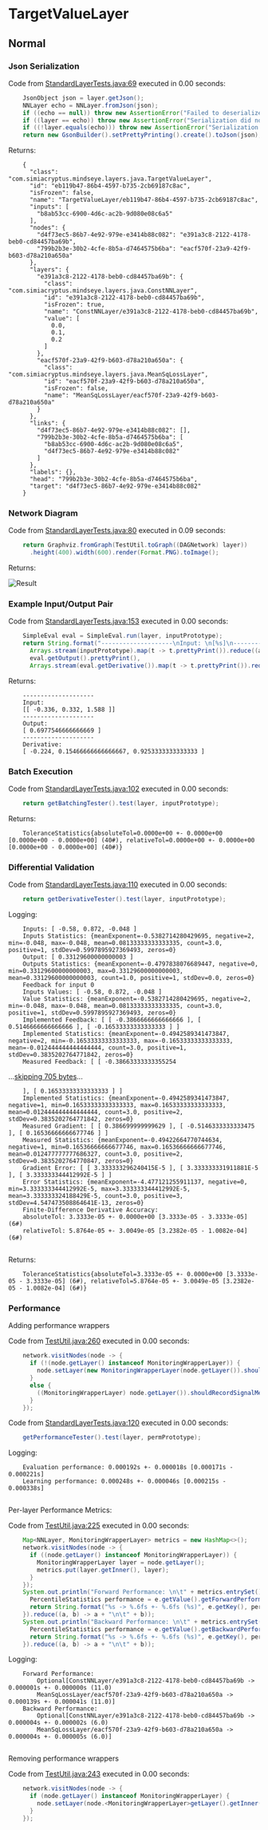 # TargetValueLayer
## Normal
### Json Serialization
Code from [StandardLayerTests.java:69](../../../../../../../../src/main/java/com/simiacryptus/mindseye/test/StandardLayerTests.java#L69) executed in 0.00 seconds: 
```java
    JsonObject json = layer.getJson();
    NNLayer echo = NNLayer.fromJson(json);
    if ((echo == null)) throw new AssertionError("Failed to deserialize");
    if ((layer == echo)) throw new AssertionError("Serialization did not copy");
    if ((!layer.equals(echo))) throw new AssertionError("Serialization not equal");
    return new GsonBuilder().setPrettyPrinting().create().toJson(json);
```

Returns: 

```
    {
      "class": "com.simiacryptus.mindseye.layers.java.TargetValueLayer",
      "id": "eb119b47-86b4-4597-b735-2cb69187c8ac",
      "isFrozen": false,
      "name": "TargetValueLayer/eb119b47-86b4-4597-b735-2cb69187c8ac",
      "inputs": [
        "b8ab53cc-6900-4d6c-ac2b-9d080e08c6a5"
      ],
      "nodes": {
        "d4f73ec5-86b7-4e92-979e-e3414b88c082": "e391a3c8-2122-4178-beb0-cd84457ba69b",
        "799b2b3e-30b2-4cfe-8b5a-d7464575b6ba": "eacf570f-23a9-42f9-b603-d78a210a650a"
      },
      "layers": {
        "e391a3c8-2122-4178-beb0-cd84457ba69b": {
          "class": "com.simiacryptus.mindseye.layers.java.ConstNNLayer",
          "id": "e391a3c8-2122-4178-beb0-cd84457ba69b",
          "isFrozen": true,
          "name": "ConstNNLayer/e391a3c8-2122-4178-beb0-cd84457ba69b",
          "value": [
            0.0,
            0.1,
            0.2
          ]
        },
        "eacf570f-23a9-42f9-b603-d78a210a650a": {
          "class": "com.simiacryptus.mindseye.layers.java.MeanSqLossLayer",
          "id": "eacf570f-23a9-42f9-b603-d78a210a650a",
          "isFrozen": false,
          "name": "MeanSqLossLayer/eacf570f-23a9-42f9-b603-d78a210a650a"
        }
      },
      "links": {
        "d4f73ec5-86b7-4e92-979e-e3414b88c082": [],
        "799b2b3e-30b2-4cfe-8b5a-d7464575b6ba": [
          "b8ab53cc-6900-4d6c-ac2b-9d080e08c6a5",
          "d4f73ec5-86b7-4e92-979e-e3414b88c082"
        ]
      },
      "labels": {},
      "head": "799b2b3e-30b2-4cfe-8b5a-d7464575b6ba",
      "target": "d4f73ec5-86b7-4e92-979e-e3414b88c082"
    }
```



### Network Diagram
Code from [StandardLayerTests.java:80](../../../../../../../../src/main/java/com/simiacryptus/mindseye/test/StandardLayerTests.java#L80) executed in 0.09 seconds: 
```java
    return Graphviz.fromGraph(TestUtil.toGraph((DAGNetwork) layer))
      .height(400).width(600).render(Format.PNG).toImage();
```

Returns: 

![Result](etc/test.52.png)



### Example Input/Output Pair
Code from [StandardLayerTests.java:153](../../../../../../../../src/main/java/com/simiacryptus/mindseye/test/StandardLayerTests.java#L153) executed in 0.00 seconds: 
```java
    SimpleEval eval = SimpleEval.run(layer, inputPrototype);
    return String.format("--------------------\nInput: \n[%s]\n--------------------\nOutput: \n%s\n--------------------\nDerivative: \n%s",
      Arrays.stream(inputPrototype).map(t -> t.prettyPrint()).reduce((a, b) -> a + ",\n" + b).get(),
      eval.getOutput().prettyPrint(),
      Arrays.stream(eval.getDerivative()).map(t -> t.prettyPrint()).reduce((a, b) -> a + ",\n" + b).get());
```

Returns: 

```
    --------------------
    Input: 
    [[ -0.336, 0.332, 1.588 ]]
    --------------------
    Output: 
    [ 0.6977546666666669 ]
    --------------------
    Derivative: 
    [ -0.224, 0.15466666666666667, 0.9253333333333333 ]
```



### Batch Execution
Code from [StandardLayerTests.java:102](../../../../../../../../src/main/java/com/simiacryptus/mindseye/test/StandardLayerTests.java#L102) executed in 0.00 seconds: 
```java
    return getBatchingTester().test(layer, inputPrototype);
```

Returns: 

```
    ToleranceStatistics{absoluteTol=0.0000e+00 +- 0.0000e+00 [0.0000e+00 - 0.0000e+00] (40#), relativeTol=0.0000e+00 +- 0.0000e+00 [0.0000e+00 - 0.0000e+00] (40#)}
```



### Differential Validation
Code from [StandardLayerTests.java:110](../../../../../../../../src/main/java/com/simiacryptus/mindseye/test/StandardLayerTests.java#L110) executed in 0.00 seconds: 
```java
    return getDerivativeTester().test(layer, inputPrototype);
```
Logging: 
```
    Inputs: [ -0.58, 0.872, -0.048 ]
    Inputs Statistics: {meanExponent=-0.5382714280429695, negative=2, min=-0.048, max=-0.048, mean=0.08133333333333335, count=3.0, positive=1, stdDev=0.5997895927369493, zeros=0}
    Output: [ 0.33129600000000003 ]
    Outputs Statistics: {meanExponent=-0.4797838076689447, negative=0, min=0.33129600000000003, max=0.33129600000000003, mean=0.33129600000000003, count=1.0, positive=1, stdDev=0.0, zeros=0}
    Feedback for input 0
    Inputs Values: [ -0.58, 0.872, -0.048 ]
    Value Statistics: {meanExponent=-0.5382714280429695, negative=2, min=-0.048, max=-0.048, mean=0.08133333333333335, count=3.0, positive=1, stdDev=0.5997895927369493, zeros=0}
    Implemented Feedback: [ [ -0.3866666666666666 ], [ 0.5146666666666666 ], [ -0.16533333333333333 ] ]
    Implemented Statistics: {meanExponent=-0.4942589341473847, negative=2, min=-0.16533333333333333, max=-0.16533333333333333, mean=-0.012444444444444444, count=3.0, positive=1, stdDev=0.3835202764771842, zeros=0}
    Measured Feedback: [ [ -0.38663333333355254
```
...[skipping 705 bytes](etc/111.txt)...
```
    ], [ 0.16533333333333333 ] ]
    Implemented Statistics: {meanExponent=-0.4942589341473847, negative=1, min=0.16533333333333333, max=0.16533333333333333, mean=0.012444444444444444, count=3.0, positive=2, stdDev=0.3835202764771842, zeros=0}
    Measured Gradient: [ [ 0.386699999999629 ], [ -0.5146333333333475 ], [ 0.16536666666677746 ] ]
    Measured Statistics: {meanExponent=-0.49422664770744634, negative=1, min=0.16536666666677746, max=0.16536666666677746, mean=0.012477777777686327, count=3.0, positive=2, stdDev=0.3835202764770847, zeros=0}
    Gradient Error: [ [ 3.333333296240415E-5 ], [ 3.333333331911881E-5 ], [ 3.333333344412992E-5 ] ]
    Error Statistics: {meanExponent=-4.477121255911137, negative=0, min=3.333333344412992E-5, max=3.333333344412992E-5, mean=3.333333324188429E-5, count=3.0, positive=3, stdDev=4.547473508864641E-13, zeros=0}
    Finite-Difference Derivative Accuracy:
    absoluteTol: 3.3333e-05 +- 0.0000e+00 [3.3333e-05 - 3.3333e-05] (6#)
    relativeTol: 5.8764e-05 +- 3.0049e-05 [3.2382e-05 - 1.0082e-04] (6#)
    
```

Returns: 

```
    ToleranceStatistics{absoluteTol=3.3333e-05 +- 0.0000e+00 [3.3333e-05 - 3.3333e-05] (6#), relativeTol=5.8764e-05 +- 3.0049e-05 [3.2382e-05 - 1.0082e-04] (6#)}
```



### Performance
Adding performance wrappers

Code from [TestUtil.java:260](../../../../../../../../src/main/java/com/simiacryptus/mindseye/test/TestUtil.java#L260) executed in 0.00 seconds: 
```java
    network.visitNodes(node -> {
      if (!(node.getLayer() instanceof MonitoringWrapperLayer)) {
        node.setLayer(new MonitoringWrapperLayer(node.getLayer()).shouldRecordSignalMetrics(false));
      }
      else {
        ((MonitoringWrapperLayer) node.getLayer()).shouldRecordSignalMetrics(false);
      }
    });
```

Code from [StandardLayerTests.java:120](../../../../../../../../src/main/java/com/simiacryptus/mindseye/test/StandardLayerTests.java#L120) executed in 0.00 seconds: 
```java
    getPerformanceTester().test(layer, permPrototype);
```
Logging: 
```
    Evaluation performance: 0.000192s +- 0.000018s [0.000171s - 0.000221s]
    Learning performance: 0.000248s +- 0.000046s [0.000215s - 0.000338s]
    
```

Per-layer Performance Metrics:

Code from [TestUtil.java:225](../../../../../../../../src/main/java/com/simiacryptus/mindseye/test/TestUtil.java#L225) executed in 0.00 seconds: 
```java
    Map<NNLayer, MonitoringWrapperLayer> metrics = new HashMap<>();
    network.visitNodes(node -> {
      if ((node.getLayer() instanceof MonitoringWrapperLayer)) {
        MonitoringWrapperLayer layer = node.getLayer();
        metrics.put(layer.getInner(), layer);
      }
    });
    System.out.println("Forward Performance: \n\t" + metrics.entrySet().stream().map(e -> {
      PercentileStatistics performance = e.getValue().getForwardPerformance();
      return String.format("%s -> %.6fs +- %.6fs (%s)", e.getKey(), performance.getMean(), performance.getStdDev(), performance.getCount());
    }).reduce((a, b) -> a + "\n\t" + b));
    System.out.println("Backward Performance: \n\t" + metrics.entrySet().stream().map(e -> {
      PercentileStatistics performance = e.getValue().getBackwardPerformance();
      return String.format("%s -> %.6fs +- %.6fs (%s)", e.getKey(), performance.getMean(), performance.getStdDev(), performance.getCount());
    }).reduce((a, b) -> a + "\n\t" + b));
```
Logging: 
```
    Forward Performance: 
    	Optional[ConstNNLayer/e391a3c8-2122-4178-beb0-cd84457ba69b -> 0.000001s +- 0.000000s (11.0)
    	MeanSqLossLayer/eacf570f-23a9-42f9-b603-d78a210a650a -> 0.000139s +- 0.000041s (11.0)]
    Backward Performance: 
    	Optional[ConstNNLayer/e391a3c8-2122-4178-beb0-cd84457ba69b -> 0.000004s +- 0.000002s (6.0)
    	MeanSqLossLayer/eacf570f-23a9-42f9-b603-d78a210a650a -> 0.000004s +- 0.000005s (6.0)]
    
```

Removing performance wrappers

Code from [TestUtil.java:243](../../../../../../../../src/main/java/com/simiacryptus/mindseye/test/TestUtil.java#L243) executed in 0.00 seconds: 
```java
    network.visitNodes(node -> {
      if (node.getLayer() instanceof MonitoringWrapperLayer) {
        node.setLayer(node.<MonitoringWrapperLayer>getLayer().getInner());
      }
    });
```

